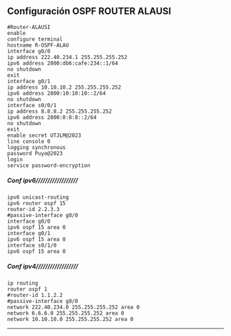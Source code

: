 ## Configuración OSPF ROUTER ALAUSI
    #Router-ALAUSI
    enable
    configure terminal
    hostname R-OSPF-ALAU
    interface g0/0
    ip address 222.40.234.1 255.255.255.252
    ipv6 address 2800:db6:cafe:234::1/64
    no shutdown
    exit
    interface g0/1
    ip address 10.10.10.2 255.255.255.252
    ipv6 address 2800:10:10:10::2/64
    no shutdown
    interface s0/0/1
    ip address 8.8.8.2 255.255.255.252
    ipv6 address 2800:8:8:8::2/64
    no shutdown
    exit
    enable secret UTJLM@2023
    line console 0
    logging synchronous
    password Puyo@2023
    login
    service password-encryption
##### Conf ipv6//////////////////
    ipv6 unicast-routing
    ipv6 router ospf 15
    router-id 2.2.3.3
    #passive-interface g0/0
    interface g0/0
    ipv6 ospf 15 area 0
    interface g0/1
    ipv6 ospf 15 area 0
    interface s0/1/0
    ipv6 ospf 15 area 0
##### Conf ipv4//////////////////
    ip routing
    router ospf 1
    #router-id 1.1.2.2
    #passive-interface g0/0
    network 222.40.234.0 255.255.255.252 area 0
    network 6.6.6.0 255.255.255.252 area 0
    network 10.10.10.0 255.255.255.252 area 0
---------------------------------------------------------------